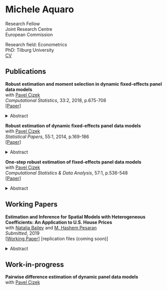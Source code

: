 # Michele Aquaro

Research Fellow<br/>
Joint Research Centre<br/>
European Commission

Research field: Econometrics<br/>
PhD: Tilburg University<br/>
[CV](./aquaro-cv.pdf)<br/>

## Publications
**Robust estimation and moment selection in dynamic fixed-effects panel data models**<br/>
with [Pavel Cizek](https://research.tilburguniversity.edu/en/persons/pavel-cizek)<br/>
*Computational Statistics*, 33:2, 2018, p.675-708<br/>
[[Paper](https://doi.org/10.1007/s00180-017-0782-7)]
<details>
  <summary>Abstract</summary>
    <p>Considering linear dynamic panel data models with fixed effects, existing outlier–robust estimators based on the median ratio of two consecutive pairs of first-differenced data are extended to higher-order differencing. The estimation procedure is thus based on many pairwise differences and their ratios and is designed to combine high precision and good robust properties. In particular, the proposed two-step GMM estimator based on the corresponding moment equations relies on an innovative weighting scheme reflecting both the variance and bias of those moment equations, where the bias is assumed to stem from data contamination. To estimate the bias, the influence function is derived and evaluated. The robust properties of the estimator are characterized both under contamination by independent additive outliers and the patches of additive outliers. The proposed estimator is additionally compared with existing methods by means of Monte Carlo simulations.</p>
  </details>

**Robust estimation of dynamic fixed-effects panel data models**<br/>
with [Pavel Cizek](https://research.tilburguniversity.edu/en/persons/pavel-cizek)<br/>
*Statistical Papers*, 55:1, 2014, p.169-186<br/>
[[Paper](https://doi.org/10.1007/s00362-013-0545-7)]
<details>
  <summary>Abstract</summary>
  <p>This paper extends an existing outlier-robust estimator of linear dynamic panel data models with fixed effects, which is based on the median ratio of two consecutive pairs of first-order differenced data. To improve its precision and robustness properties, a general procedure based on higher-order pairwise differences and their ratios is designed. The asymptotic distribution of this class of estimators is derived. Further, the breakdown point properties are obtained under contamination by independent additive outliers and by the patches of additive outliers, and are used to select the pairwise differences that do not compromise the robustness properties of the procedure. The proposed estimator is additionally compared with existing methods by means of Monte Carlo simulations.</p>
  </details>

**One-step robust estimation of fixed-effects panel data models**<br/>
with [Pavel Cizek](https://research.tilburguniversity.edu/en/persons/pavel-cizek)<br/>
*Computational Statistics & Data Analysis*, 57:1, p.536-548<br/>
[[Paper](https://doi.org/10.1016/j.csda.2012.07.003)]
<details>
  <summary>Abstract</summary>
  <p>The panel-data regression models are frequently applied to micro-level data, which often suffer from data contamination, erroneous observations, or unobserved heterogeneity. Despite the adverse effects of outliers on classical estimation methods, there are only a few robust estimation methods available for fixed-effects panel data. A new estimation approach based on two different data transformations is therefore proposed. Considering several robust estimation methods applied to the transformed data, the robust and asymptotic properties of the proposed estimators are derived, including their breakdown points and asymptotic distributions. The finite-sample performance of the existing and proposed methods is compared by means of Monte Carlo simulations.</p>
  </details>

## Working Papers
**Estimation and Inference for Spatial Models with Heterogeneous Coefficients: An Application to U.S. House Prices**<br/>
with [Natalia Bailey](https://research.monash.edu/en/persons/natalia-bailey) and [M. Hashem Pesaran](http://www.econ.cam.ac.uk/people/emeritus/mhp1)<br/>
*Submitted*, 2019<br/>
[[Working Paper](https://papers.ssrn.com/sol3/papers.cfm?abstract_id=3352906)]
[replication files (coming soon)]
<details>
  <summary>Abstract</summary>
  <p>This paper considers the problem of identification, estimation and inference in the case of spatial panel data models with heterogeneous spatial lag coefficients, with and without (weakly) exogenous regressors, and subject to heteroskedastic errors. A quasi maximum likelihood (QML) estimation procedure is developed and the conditions for identification of spatial coefficients are derived. Regularity conditions are established for the QML estimators of individual spatial coefficients, as well as their means (the mean group estimators), to be consistent and asymptotically normal. Small sample properties of the proposed estimators are investigated by Monte Carlo simulations for Gaussian and non-Gaussian errors, and with spatial weight matrices of differing degrees of sparsity. The simulation results are in line with the paper's key theoretical findings even for panels with moderate time dimensions, irrespective of the number of cross section units. An empirical application to U.S. house price changes during the 1975-2014 period shows a significant degree of heterogeneity in spill-over effects over the 338 Metropolitan Statistical Areas considered.</p>
  </details>

## Work-in-progress
**Pairwise difference estimation of dynamic panel data models**<br/>
with [Pavel Cizek](https://research.tilburguniversity.edu/en/persons/pavel-cizek)<br/>
